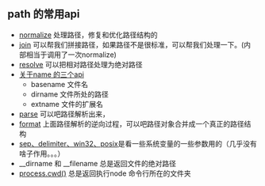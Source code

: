 ## path 的常用api
- [normalize](./01、path_normalize.js) 处理路径，修复和优化路径结构的
- [join](./02、path_join.js) 可以帮我们拼接路径，如果路径不是很标准，可以帮我们处理一下。(内部相当于调用了一次normalize)
- [resolve](./03、path_resolve.js) 可以把相对路径处理为绝对路径
- [关于name 的三个api](./04、path_names.js)
    - basename 文件名
    - dirname 文件所处的路径
    - extname 文件的扩展名
- [parse](05、path_parse&&format.js) 可以吧路径解析出来，
- [format](05、path_parse&&format.js) 上面路径解析的逆向过程，可以吧路径对象合并成一个真正的路径结构
- [sep、delimiter、win32、posix](./06、path_sep&&delimiter&&win32&&posix.js)是看一些系统变量的一些参数用的（几乎没有啥子作用。。。）
- __dirname 和 __filename 总是返回文件的绝对路径
- [process.cwd()](./07、paths.js) 总是返回执行node 命令行所在的文件夹